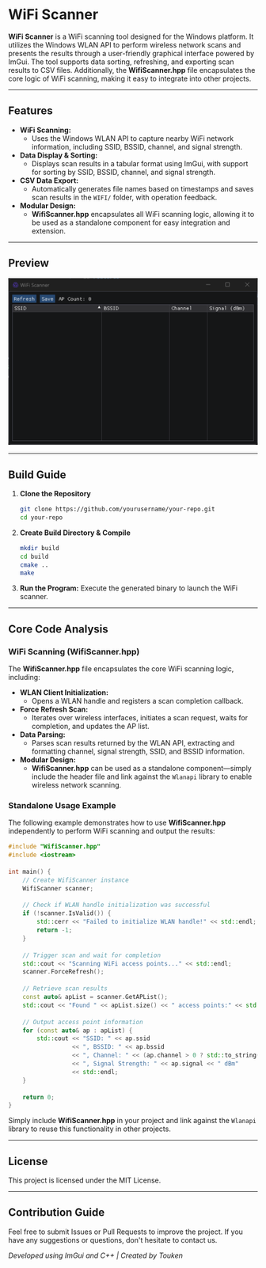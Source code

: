 # WiFi Scanner

**WiFi Scanner** is a WiFi scanning tool designed for the Windows platform. It utilizes the Windows WLAN API to perform wireless network scans and presents the results through a user-friendly graphical interface powered by ImGui. The tool supports data sorting, refreshing, and exporting scan results to CSV files. Additionally, the **WifiScanner.hpp** file encapsulates the core logic of WiFi scanning, making it easy to integrate into other projects.

---

## Features

- **WiFi Scanning:**
  - Uses the Windows WLAN API to capture nearby WiFi network information, including SSID, BSSID, channel, and signal strength.
- **Data Display & Sorting:**
  - Displays scan results in a tabular format using ImGui, with support for sorting by SSID, BSSID, channel, and signal strength.
- **CSV Data Export:**
  - Automatically generates file names based on timestamps and saves scan results in the `WIFI/` folder, with operation feedback.
- **Modular Design:**
  - **WifiScanner.hpp** encapsulates all WiFi scanning logic, allowing it to be used as a standalone component for easy integration and extension.

---

## Preview

![alt text](image.png)

---

## Build Guide

1. **Clone the Repository**
   
   ```bash
   git clone https://github.com/yourusername/your-repo.git
   cd your-repo
   ```

2. **Create Build Directory & Compile**
   
   ```bash
   mkdir build
   cd build
   cmake ..
   make
   ```

3. **Run the Program:** Execute the generated binary to launch the WiFi scanner.

---

## Core Code Analysis

### WiFi Scanning (WifiScanner.hpp)

The **WifiScanner.hpp** file encapsulates the core WiFi scanning logic, including:

- **WLAN Client Initialization:**
  - Opens a WLAN handle and registers a scan completion callback.
- **Force Refresh Scan:**
  - Iterates over wireless interfaces, initiates a scan request, waits for completion, and updates the AP list.
- **Data Parsing:**
  - Parses scan results returned by the WLAN API, extracting and formatting channel, signal strength, SSID, and BSSID information.
- **Modular Design:**
  - **WifiScanner.hpp** can be used as a standalone component—simply include the header file and link against the `Wlanapi` library to enable wireless network scanning.

### Standalone Usage Example

The following example demonstrates how to use **WifiScanner.hpp** independently to perform WiFi scanning and output the results:

```cpp
#include "WifiScanner.hpp"
#include <iostream>

int main() {
    // Create WifiScanner instance
    WifiScanner scanner;

    // Check if WLAN handle initialization was successful
    if (!scanner.IsValid()) {
        std::cerr << "Failed to initialize WLAN handle!" << std::endl;
        return -1;
    }

    // Trigger scan and wait for completion
    std::cout << "Scanning WiFi access points..." << std::endl;
    scanner.ForceRefresh();

    // Retrieve scan results
    const auto& apList = scanner.GetAPList();
    std::cout << "Found " << apList.size() << " access points:" << std::endl;

    // Output access point information
    for (const auto& ap : apList) {
        std::cout << "SSID: " << ap.ssid 
                  << ", BSSID: " << ap.bssid 
                  << ", Channel: " << (ap.channel > 0 ? std::to_string(ap.channel) : "Unknown")
                  << ", Signal Strength: " << ap.signal << " dBm" 
                  << std::endl;
    }

    return 0;
}
```

Simply include **WifiScanner.hpp** in your project and link against the `Wlanapi` library to reuse this functionality in other projects.

---

## License

This project is licensed under the MIT License. 

---

## Contribution Guide

Feel free to submit Issues or Pull Requests to improve the project. If you have any suggestions or questions, don't hesitate to contact us.

*Developed using ImGui and C++ | Created by Touken*